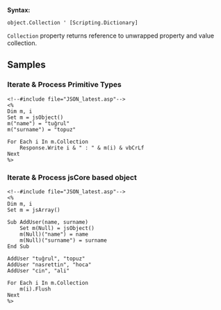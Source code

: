 **Syntax:**
```
object.Collection ' [Scripting.Dictionary]
```

`Collection` property returns reference to unwrapped property and value collection.

## Samples ##
### Iterate & Process Primitive Types ###
```
<!--#include file="JSON_latest.asp"-->
<%
Dim m, i
Set m = jsObject()
m("name") = "tuğrul"
m("surname") = "topuz"

For Each i In m.Collection
	Response.Write i & " : " & m(i) & vbCrLf
Next
%>
```
### Iterate & Process jsCore based object ###
```
<!--#include file="JSON_latest.asp"-->
<%
Dim m, i
Set m = jsArray()

Sub AddUser(name, surname)
	Set m(Null) = jsObject()
	m(Null)("name") = name
	m(Null)("surname") = surname
End Sub

AddUser "tuğrul", "topuz"
AddUser "nasrettin", "hoca"
AddUser "cin", "ali"

For Each i In m.Collection
	m(i).Flush
Next
%>
```